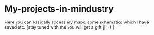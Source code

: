 # My-projects-in-mindustry
Here you can basically access my maps, some schematics which I have saved etc. [stay tuned with me you will get a gift 🎁 :-) ]
